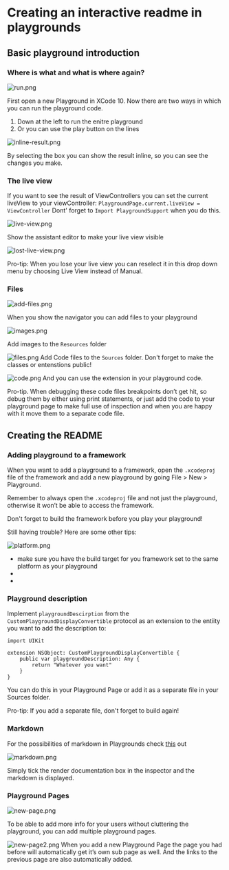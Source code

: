 # Creating an interactive readme in playgrounds

## Basic playground introduction

### Where is what and what is where again?
![run.png](run.png)

First open a new Playground in XCode 10. Now there are two ways in which you can run the playground code. 
1.  Down at the left to run the enitre playground
2. Or you can use the play button on the lines

![inline-result.png](inline-result.png)

By selecting the box you can show the result inline, so you can see the changes you make.

### The live view
If you want to see the result of ViewControllers you can set the current liveView to your viewController:
`PlaygroundPage.current.liveView = ViewController`
Dont' forget to `Import PlaygroundSupport` when you do this.

![live-view.png](live-view.png)

Show the assistant editor to make your live view visible

![lost-live-view.png](lost-live-view.png)

Pro-tip: When you lose your live view you can reselect it in this drop down menu by choosing Live View instead of Manual.

### Files
![add-files.png](add-files.png)

When you show the navigator you can add files to your playground

![images.png](images.png)

Add images to the `Resources` folder

![files.png](files.png)
Add Code files to the `Sources` folder. Don't forget to make the classes or entenstions public!

![code.png](code.png)
And you can use the extension in your playground code.

Pro-tip. When debugging these code files breakpoints don’t get hit, so debug them by either using print statements, or just add the code to your playground page to make full use of inspection and when you are happy with it move them to a separate code file.

## Creating the README

### Adding playground to a framework

When you want to add a playground to a framework, open the `.xcodeproj` file of the framework and add a new playground by going File > New > Playground.

Remember to always open the  `.xcodeproj`  file and not just the playground, otherwise it won’t be able to access the framework.

Don't forget to build the framework before you play your playground!

Still having trouble? Here are some other tips:

![platform.png](platform.png)

- make sure you have the build target for you framework set to the same platform as your playground
-
-

### Playground description

Implement `playgroundDescirption` from the `CustomPlaygroundDisplayConvertible` protocol as an extension to the entiity you want to add the description to:

```
import UIKit

extension NSObject: CustomPlaygroundDisplayConvertible {
    public var playgroundDescription: Any {
        return "Whatever you want"
    }
}
```
You can do this in your Playground Page or add it as a separate file in your Sources folder.

Pro-tip: If you add a separate file, don't forget to build again!

### Markdown

For the possibilities of markdown in Playgrounds check [this](https://developer.apple.com/library/archive/documentation/Xcode/Reference/xcode_markup_formatting_ref/index.html) out

![markdown.png](markdown.png)

Simply tick the render documentation box in the inspector and the markdown is displayed.

### Playground Pages

![new-page.png](new-page.png)

To be able to add more info for your users without cluttering the playground, you can add multiple playground pages.

![new-page2.png](new-page2.png)
When you add a new Playground Page the page you had before will automatically get it’s own sub page as well. And the links to the previous page are also automatically added.






